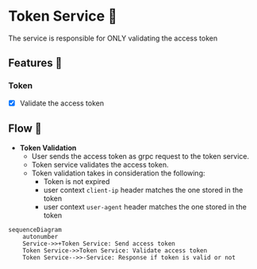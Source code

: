 # Token Service 🎫

The service is responsible for ONLY validating the access token

## Features 🚀

### Token

- [x] Validate the access token

## Flow 🌊

* **Token Validation**
  - User sends the access token as grpc request to the token service.
  - Token service validates the access token.
  - Token validation takes in consideration the following:
    - Token is not expired
    - user context `client-ip` header matches the one stored in the token
    - user context `user-agent` header matches the one stored in the token

```mermaid
sequenceDiagram
    autonumber
    Service->>+Token Service: Send access token
    Token Service->>Token Service: Validate access token
    Token Service-->>-Service: Response if token is valid or not
```
